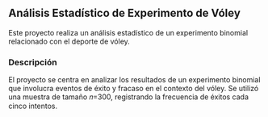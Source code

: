 ## Análisis Estadístico de Experimento de Vóley

Este proyecto realiza un análisis estadístico de un experimento binomial relacionado con el deporte de vóley.

### Descripción

El proyecto se centra en analizar los resultados de un experimento binomial que involucra eventos de éxito y fracaso en el contexto del vóley. Se utilizó una muestra de tamaño 𝑛=300, registrando la frecuencia de éxitos cada cinco intentos.
